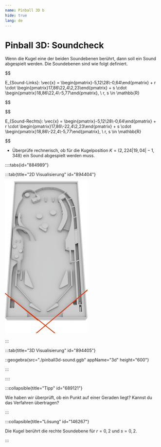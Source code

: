 ```yaml
---
name: Pinball 3D b
hide: true
lang: de
---
```


# Pinball 3D: Soundcheck

Wenn die Kugel eine der beiden Soundebenen berührt, dann soll ein Sound abgespielt werden. Die Soundebenen sind wie folgt definiert.

$$

E_{Sound-Links}: \vec{x} = \begin{pmatrix}-5,12\\28\\-0,64\end{pmatrix} + r \cdot \begin{pmatrix}17,86\\22,4\\2,23\end{pmatrix} + s \cdot \begin{pmatrix}18,86\\22,4\\-5,77\end{pmatrix}, \ r, s \in \mathbb{R}

$$

$$

E_{Sound-Rechts}: \vec{x} = \begin{pmatrix}-5,12\\28\\-0,64\end{pmatrix} + r \cdot \begin{pmatrix}17,86\\-22,4\\2,23\end{pmatrix} + s \cdot \begin{pmatrix}18,86\\-22,4\\-5,77\end{pmatrix}, \ r, s \in \mathbb{R}

$$

- Überprüfe rechnerisch, ob für die Kugelposition $K=(2,224|19,04|-1,348)$ ein Sound abgespielt werden muss.

::::tabs{id="884989"}

:::tab{title="2D Visualisierung" id="894404"}

![](./pinball3d-sound.png)

:::

:::tab{title="3D Visualisierung" id="894405"}

::geogebra{src="./pinball3d-sound.ggb" appName="3d" height="600"}

:::

::::


:::collapsible{title="Tipp" id="689121"}

Wie haben wir überprüft, ob ein Punkt auf einer Geraden liegt? Kannst du das Verfahren übertragen?

:::

:::collapsible{title="Lösung" id="146267"}

Die Kugel berührt die rechte Soundebene für $r=0,2$ und $s=0,2$.

:::
